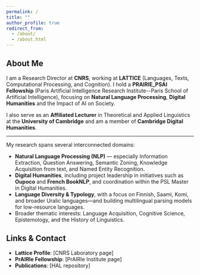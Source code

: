 ```yaml
---
permalink: /
title: ""
author_profile: true
redirect_from: 
  - /about/
  - /about.html
---
```


## About Me

I am a Research Director at **CNRS**, working at **LATTICE** (Languages, Texts, Computational Processing, and Cognition). I hold a **PRAIRIE_PSAI Fellowship** (Paris Artificial Intelligence Research Institute--Paris School of Artificial Intelligence), focusing on **Natural Language Processing**, **Digital Humanities** and the Impact of AI on Society.

I also serve as an **Affiliated Lecturer** in Theoretical and Applied Linguistics at the **University of Cambridge** and am a member of **Cambridge Digital Humanities**. 

---



My research spans several interconnected domains:

- **Natural Language Processing (NLP)** — especially Information Extraction, Question Answering, Semantic Zoning, Knowledge Acquisition from text, and Named Entity Recognition.  
- **Digital Humanities**, including project leadership in initiatives such as **Oupoco** and **French BookNLP**, and coordination within the PSL Master in Digital Humanities.  
- **Language Diversity & Typology**, with a focus on Finnish, Saami, Komi, and broader Uralic languages—and building multilingual parsing models for low-resource languages.   
- Broader thematic interests: Language Acquisition, Cognitive Science, Epistemology, and the History of Linguistics. 



## Links & Contact

- **Lattice Profile**: [CNRS Laboratory page]  
- **PrAIRIe Fellowship**: [PrAIRIe Institute page]  
- **Publications**: [HAL repository]

